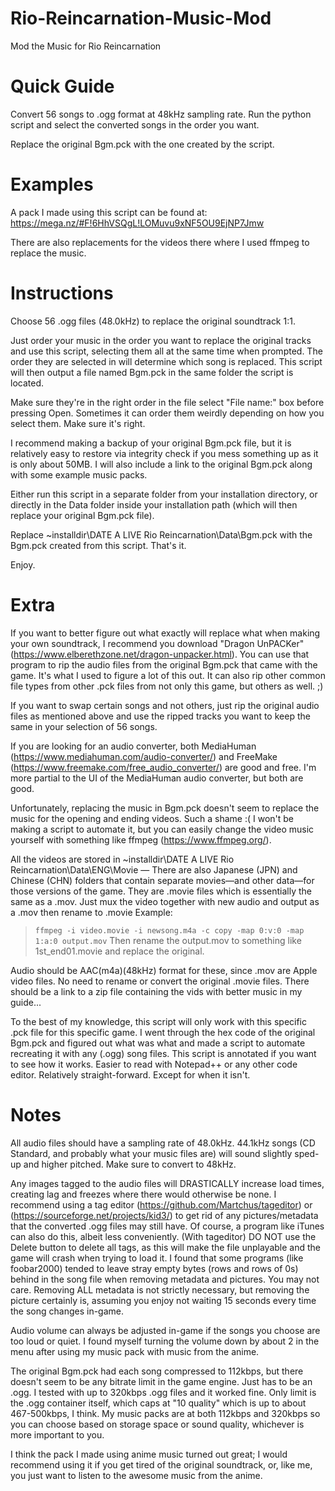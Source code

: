 # Rio-Reincarnation-Music-Mod
Mod the Music for Rio Reincarnation

# Quick Guide

Convert 56 songs to .ogg format at 48kHz sampling rate. Run the python script and select the converted songs in the order you want.

Replace the original Bgm.pck with the one created by the script.

# Examples
A pack I made using this script can be found at: https://mega.nz/#F!6HhVSQgL!LOMuvu9xNF5OU9EjNP7Jmw

There are also replacements for the videos there where I used ffmpeg to replace the music.

# Instructions

Choose 56 .ogg files (48.0kHz) to replace the original soundtrack 1:1.

Just order your music in the order you want to replace the original tracks and use this script, selecting them all at the same time when prompted.
The order they are selected in will determine which song is replaced.
This script will then output a file named Bgm.pck in the same folder the script is located.

Make sure they're in the right order in the file select "File name:" box before pressing Open. Sometimes it can order them weirdly depending on how you select them. Make sure it's right.

I recommend making a backup of your original Bgm.pck file, but it is relatively easy to restore via integrity check if you mess something up as it is only about 50MB. I will also include a link to the original Bgm.pck along with some example music packs.

Either run this script in a separate folder from your installation directory, or directly in the Data folder inside your installation path (which will then replace your original Bgm.pck file).

Replace ~installdir\DATE A LIVE Rio Reincarnation\Data\Bgm.pck with the Bgm.pck created from this script. That's it.

Enjoy.


# Extra

If you want to better figure out what exactly will replace what when making your own soundtrack, I recommend you download "Dragon UnPACKer" (https://www.elberethzone.net/dragon-unpacker.html).
You can use that program to rip the audio files from the original Bgm.pck that came with the game. It's what I used to figure a lot of this out.
It can also rip other common file types from other .pck files from not only this game, but others as well. ;)

If you want to swap certain songs and not others, just rip the original audio files as mentioned above and use the ripped tracks you want to keep the same in your selection of 56 songs.

If you are looking for an audio converter, both MediaHuman (https://www.mediahuman.com/audio-converter/) and FreeMake (https://www.freemake.com/free_audio_converter/) are good and free.
I'm more partial to the UI of the MediaHuman audio converter, but both are good.

Unfortunately, replacing the music in Bgm.pck doesn't seem to replace the music for the opening and ending videos. Such a shame :(
I won't be making a script to automate it, but you can easily change the video music yourself with something like ffmpeg (https://www.ffmpeg.org/).

All the videos are stored in ~installdir\DATE A LIVE Rio Reincarnation\Data\ENG\Movie       — There are also Japanese (JPN) and Chinese (CHN) folders that contain separate movies—and other data—for those versions of the game.
They are .movie files which is essentially the same as a .mov. Just mux the video together with new audio and output as a .mov then rename to .movie
Example:
>`ffmpeg -i video.movie -i newsong.m4a -c copy -map 0:v:0 -map 1:a:0 output.mov`
Then rename the output.mov to something like 1st_end01.movie and replace the original.

Audio should be AAC(m4a)(48kHz) format for these, since .mov are Apple video files. No need to rename or convert the original .movie files.
There should be a link to a zip file containing the vids with better music in my guide...

To the best of my knowledge, this script will only work with this specific .pck file for this specific game.
I went through the hex code of the original Bgm.pck and figured out what was what and made a script to automate recreating it with any (.ogg) song files.
This script is annotated if you want to see how it works. Easier to read with Notepad++ or any other code editor. Relatively straight-forward. Except for when it isn't.


# Notes
All audio files should have a sampling rate of 48.0kHz. 44.1kHz songs (CD Standard, and probably what your music files are) will sound slightly sped-up and higher pitched. Make sure to convert to 48kHz.

Any images tagged to the audio files will DRASTICALLY increase load times, creating lag and freezes where there would otherwise be none.
I recommend using a tag editor (https://github.com/Martchus/tageditor) or (https://sourceforge.net/projects/kid3/) to get rid of any pictures/metadata that the converted .ogg files may still have. Of course, a program like iTunes can also do this, albeit less conveniently.
(With tageditor) DO NOT use the Delete button to delete all tags, as this will make the file unplayable and the game will crash when trying to load it.
I found that some programs (like foobar2000) tended to leave stray empty bytes (rows and rows of 0s) behind in the song file when removing metadata and pictures. You may not care.
Removing ALL metadata is not strictly necessary, but removing the picture certainly is, assuming you enjoy not waiting 15 seconds every time the song changes in-game.

Audio volume can always be adjusted in-game if the songs you choose are too loud or quiet. I found myself turning the volume down by about 2 in the menu after using my music pack with music from the anime.

The original Bgm.pck had each song compressed to 112kbps, but there doesn't seem to be any bitrate limit in the game engine. Just has to be an .ogg.
I tested with up to 320kbps .ogg files and it worked fine. Only limit is the .ogg container itself, which caps at "10 quality" which is up to about 467-500kbps, I think.
My music packs are at both 112kbps and 320kbps so you can choose based on storage space or sound quality, whichever is more important to you.


I think the pack I made using anime music turned out great; I would recommend using it if you get tired of the original soundtrack, or, like me, you just want to listen to the awesome music from the anime.

